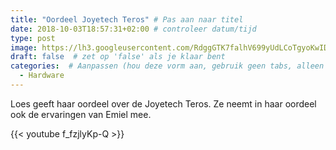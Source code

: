 ```yaml
---
title: "Oordeel Joyetech Teros" # Pas aan naar titel
date: 2018-10-03T18:57:31+02:00 # controleer datum/tijd
type: post
image: https://lh3.googleusercontent.com/RdggGTK7falhV699yUdLCoTgyoKwIDakuCqKBV0vCbA4FIVsXxPgKOr0DXxYc187QtVjnEfA8XY3VMCsZmTqLGtwA9GuxAfbyMk3sUXEw9KR_Lbk7BEgqyFAARNofWPGzVYaYmuBudhwLGycQ891pkgs6QdC9U5_5mQM-c-PXPo0NJxap4pQIjGpyFn0vGl2B6bwCQ9i0DRYkDzKjKhPUEa4aIZN-O3PpxIZTj9TzbmeJe03VB0aXaNI99E0QPZDjsAYTu-AZ5eQi_xQPw731LdtkLzJXT5_BbcunZVjhVRxGimniDkroT8olKDowvU9b5kyM5rXa1-5FVFoCSQn44rgCc3aqdSHuY2bdsDYXMWuXzC-Ol1xikpGJKdDNOxQMxYUlEnsn946Fe5_BV6fWD3e8NrMHOPNA2QuwbS6czz5-P9bvzOTeOiQIzKCoiB_i4zZbxEqL-s7RSYXza7jnrDHDFmn0KpF0ljArT5tETS7ukHpXb6BCNkkJzNxvVEJP097lwz65yj0_oZXS7wF3x8dV5jb7rsX81a3h92cBKHFDUg9igtSVpo0MKrXaK08T1OFZuBdGE_6zFjTUpWnXIqASMLjn81WCuYDkKPyKv1VC_w20w60AsE_kHpfI9sWerTjC43UqbWxBiX3EokxKyYSwb62YbYjvScf_sB79BA6rX3vDX5qQyl2aA=w960-h540-no
draft: false  # zet op 'false' als je klaar bent
categories:  # Aanpassen (hou deze vorm aan, gebruik geen tabs, alleen spaties)
  - Hardware
---
```


Loes geeft haar oordeel over de Joyetech Teros. Ze neemt in haar oordeel ook de ervaringen van Emiel mee.

{{< youtube f_fzjlyKp-Q >}}
